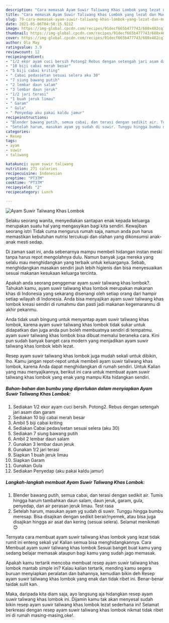 ```yaml
---
description: "Cara memasak Ayam Suwir Taliwang Khas Lombok yang lezat dan Mudah Dibuat"
title: "Cara memasak Ayam Suwir Taliwang Khas Lombok yang lezat dan Mudah Dibuat"
slug: 79-cara-memasak-ayam-suwir-taliwang-khas-lombok-yang-lezat-dan-mudah-dibuat
date: 2021-05-06T04:58:15.921Z
image: https://img-global.cpcdn.com/recipes/91decf665b477743/680x482cq70/ayam-suwir-taliwang-khas-lombok-foto-resep-utama.jpg
thumbnail: https://img-global.cpcdn.com/recipes/91decf665b477743/680x482cq70/ayam-suwir-taliwang-khas-lombok-foto-resep-utama.jpg
cover: https://img-global.cpcdn.com/recipes/91decf665b477743/680x482cq70/ayam-suwir-taliwang-khas-lombok-foto-resep-utama.jpg
author: Ola May
ratingvalue: 3.9
reviewcount: 12
recipeingredient:
- "1/2 ekor ayam cuci bersih Potong2 Rebus dengan setengah jari asam dan garam"
- "10 biji cabai merah besar"
- "5 biji cabai kriting"
- " Cabai pedassetan sesuai selera aku 30"
- "7 siung bawang putih"
- "2 lembar daun salam"
- "3 lembar daun jeruk"
- "1/2 jari terasi"
- "1 buah jeruk limau"
- " Garam"
- " Gula"
- " Penyedap aku pakai kaldu jamur"
recipeinstructions:
- "Blender bawang putih, semua cabai, dan terasi dengan sedikit air. Tumis hingga harum tambahkan daun salam, daun jeruk, garam, gula, penyedap, dan air perasan jeruk limau. Test rasa"
- "Setelah harum, masukan ayam yg sudah di suwir. Tunggu hingga bumbu meresap. Bisa disajikan dengan sedikit berair/nyemek, atau bisa juga disajikan hingga air asat dan kering (sesuai selera). Selamat menikmati 😊"
categories:
- Resep
tags:
- ayam
- suwir
- taliwang

katakunci: ayam suwir taliwang 
nutrition: 271 calories
recipecuisine: Indonesian
preptime: "PT37M"
cooktime: "PT37M"
recipeyield: "2"
recipecategory: Lunch

---
```



![Ayam Suwir Taliwang Khas Lombok](https://img-global.cpcdn.com/recipes/91decf665b477743/680x482cq70/ayam-suwir-taliwang-khas-lombok-foto-resep-utama.jpg)

Selaku seorang wanita, menyediakan santapan enak kepada keluarga merupakan suatu hal yang mengasyikan bagi kita sendiri. Kewajiban seorang istri Tidak cuma mengurus rumah saja, namun anda pun harus memastikan kebutuhan nutrisi tercukupi dan olahan yang dikonsumsi anak-anak mesti sedap.

Di zaman  saat ini, anda sebenarnya mampu membeli hidangan instan meski tanpa harus repot mengolahnya dulu. Namun banyak juga mereka yang selalu mau menghidangkan yang terbaik untuk keluarganya. Sebab, menghidangkan masakan sendiri jauh lebih higienis dan bisa menyesuaikan sesuai makanan kesukaan keluarga tercinta. 



Apakah anda seorang penggemar ayam suwir taliwang khas lombok?. Tahukah kamu, ayam suwir taliwang khas lombok merupakan makanan khas di Indonesia yang sekarang disenangi oleh setiap orang dari hampir setiap wilayah di Indonesia. Anda bisa menyajikan ayam suwir taliwang khas lombok kreasi sendiri di rumahmu dan pasti jadi makanan kegemaranmu di akhir pekanmu.

Anda tidak usah bingung untuk menyantap ayam suwir taliwang khas lombok, karena ayam suwir taliwang khas lombok tidak sukar untuk didapatkan dan juga anda pun boleh membuatnya sendiri di tempatmu. ayam suwir taliwang khas lombok bisa dibuat memalui beraneka cara. Kini pun sudah banyak banget cara modern yang menjadikan ayam suwir taliwang khas lombok lebih lezat.

Resep ayam suwir taliwang khas lombok juga mudah sekali untuk dibikin, lho. Kamu jangan repot-repot untuk membeli ayam suwir taliwang khas lombok, karena Anda dapat menghidangkan di rumah sendiri. Untuk Kalian yang mau menyajikannya, berikut ini cara untuk membuat ayam suwir taliwang khas lombok yang enak yang mampu Kita hidangkan sendiri.

<!--inarticleads1-->

##### Bahan-bahan dan bumbu yang diperlukan dalam menyiapkan Ayam Suwir Taliwang Khas Lombok:

1. Sediakan 1/2 ekor ayam cuci bersih. Potong2. Rebus dengan setengah jari asam dan garam
1. Sediakan 10 biji cabai merah besar
1. Ambil 5 biji cabai kriting
1. Sediakan  Cabai pedas/setan sesuai selera (aku 30)
1. Sediakan 7 siung bawang putih
1. Ambil 2 lembar daun salam
1. Gunakan 3 lembar daun jeruk
1. Gunakan 1/2 jari terasi
1. Siapkan 1 buah jeruk limau
1. Siapkan  Garam
1. Gunakan  Gula
1. Sediakan  Penyedap (aku pakai kaldu jamur)




<!--inarticleads2-->

##### Langkah-langkah membuat Ayam Suwir Taliwang Khas Lombok:

1. Blender bawang putih, semua cabai, dan terasi dengan sedikit air. Tumis hingga harum tambahkan daun salam, daun jeruk, garam, gula, penyedap, dan air perasan jeruk limau. Test rasa
1. Setelah harum, masukan ayam yg sudah di suwir. Tunggu hingga bumbu meresap. Bisa disajikan dengan sedikit berair/nyemek, atau bisa juga disajikan hingga air asat dan kering (sesuai selera). Selamat menikmati 😊




Ternyata cara membuat ayam suwir taliwang khas lombok yang lezat tidak rumit ini enteng sekali ya! Kalian semua bisa menghidangkannya. Cara Membuat ayam suwir taliwang khas lombok Sesuai banget buat kamu yang sedang belajar memasak ataupun bagi kamu yang sudah jago memasak.

Apakah kamu tertarik mencoba membuat resep ayam suwir taliwang khas lombok mantab simple ini? Kalau kalian tertarik, mending kamu segera buruan menyiapkan peralatan dan bahannya, kemudian bikin deh Resep ayam suwir taliwang khas lombok yang enak dan tidak ribet ini. Benar-benar taidak sulit kan. 

Maka, daripada kita diam saja, ayo langsung aja hidangkan resep ayam suwir taliwang khas lombok ini. Dijamin kamu tak akan menyesal sudah bikin resep ayam suwir taliwang khas lombok lezat sederhana ini! Selamat berkreasi dengan resep ayam suwir taliwang khas lombok nikmat tidak ribet ini di rumah masing-masing,oke!.


